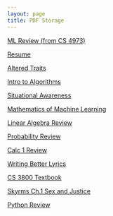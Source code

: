 ```yaml
---
layout: page
title: PDF Storage
---
```

<a href="/assets/files/trustai_intro_ml.pdf" target=None>ML Review (from CS 4973)</a><br>

<a href="/assets/files/resume.pdf" target=None>Resume</a><br>

<a href="/assets/files/alteredtraits.pdf" target=None>Altered Traits</a><br>

<a href="/assets/files/introalgo.pdf" target=None>Intro to Algorithms</a><br>

<a href="/assets/files/sitaware.pdf" target=None>Situational Awareness</a><br>

<a href="/assets/files/mml.pdf" target=None>Mathematics of Machine Learning</a><br>

<a href="/assets/files/linalg.pdf" target=None>Linear Algebra Review</a><br>

<a href="/assets/files/prob.pdf" target=None>Probability Review</a><br>

<a href="/assets/files/calc1.pdf" target=None>Calc 1 Review</a><br>

<a href="/assets/files/wbl.pdf" target=None>Writing Better Lyrics</a><br>

<a href="/assets/files/cs3800.pdf" target=None>CS 3800 Textbook</a><br>

<a href="/assets/files/skyrms.pdf" target=None>Skyrms Ch.1 Sex and Justice</a><br>

<a href="/assets/files/pyreview.pdf" target=None>Python Review</a><br>




